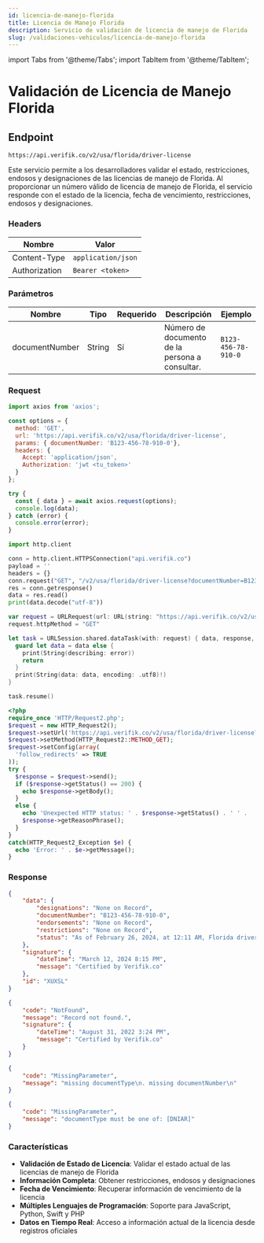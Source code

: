 ```yaml
---
id: licencia-de-manejo-florida
title: Licencia de Manejo Florida
description: Servicio de validación de licencia de manejo de Florida
slug: /validaciones-vehiculos/licencia-de-manejo-florida
---
```


import Tabs from '@theme/Tabs';
import TabItem from '@theme/TabItem';

# Validación de Licencia de Manejo Florida

## Endpoint

```
https://api.verifik.co/v2/usa/florida/driver-license
```

Este servicio permite a los desarrolladores validar el estado, restricciones, endosos y designaciones de las licencias de manejo de Florida. Al proporcionar un número válido de licencia de manejo de Florida, el servicio responde con el estado de la licencia, fecha de vencimiento, restricciones, endosos y designaciones.

### Headers

| Nombre        | Valor              |
| ------------- | ------------------ |
| Content-Type  | `application/json` |
| Authorization | `Bearer <token>`   |

### Parámetros

| Nombre           | Tipo   | Requerido | Descripción                                    | Ejemplo           |
| ---------------- | ------ | -------- | ---------------------------------------------- | ----------------- |
| documentNumber   | String | Sí       | Número de documento de la persona a consultar. | `B123-456-78-910-0` |

### Request

<Tabs>
  <TabItem value="javascript" label="JavaScript">

```javascript
import axios from 'axios';

const options = {
  method: 'GET',
  url: 'https://api.verifik.co/v2/usa/florida/driver-license',
  params: { documentNumber: 'B123-456-78-910-0'},
  headers: {
    Accept: 'application/json',
    Authorization: 'jwt <tu_token>'
  }
};

try {
  const { data } = await axios.request(options);
  console.log(data);
} catch (error) {
  console.error(error);
}
```

  </TabItem>
  <TabItem value="python" label="Python">

```python
import http.client

conn = http.client.HTTPSConnection("api.verifik.co")
payload = ''
headers = {}
conn.request("GET", "/v2/usa/florida/driver-license?documentNumber=B123-456-78-910-0", payload, headers)
res = conn.getresponse()
data = res.read()
print(data.decode("utf-8"))
```

  </TabItem>
  <TabItem value="swift" label="Swift">

```swift
var request = URLRequest(url: URL(string: "https://api.verifik.co/v2/usa/florida/driver-license?documentNumber=B123-456-78-910-0")!,timeoutInterval: Double.infinity)
request.httpMethod = "GET"

let task = URLSession.shared.dataTask(with: request) { data, response, error in 
  guard let data = data else {
    print(String(describing: error))
    return
  }
  print(String(data: data, encoding: .utf8)!)
}

task.resume()
```

  </TabItem>
  <TabItem value="php" label="PHP">

```php
<?php
require_once 'HTTP/Request2.php';
$request = new HTTP_Request2();
$request->setUrl('https://api.verifik.co/v2/usa/florida/driver-license?documentNumber=B123-456-78-910-0');
$request->setMethod(HTTP_Request2::METHOD_GET);
$request->setConfig(array(
  'follow_redirects' => TRUE
));
try {
  $response = $request->send();
  if ($response->getStatus() == 200) {
    echo $response->getBody();
  }
  else {
    echo 'Unexpected HTTP status: ' . $response->getStatus() . ' ' .
    $response->getReasonPhrase();
  }
}
catch(HTTP_Request2_Exception $e) {
  echo 'Error: ' . $e->getMessage();
}
```

  </TabItem>
</Tabs>

### Response

<Tabs>
  <TabItem value="200" label="200">

```json
{
    "data": {
        "designations": "None on Record",
        "documentNumber": "B123-456-78-910-0",
        "endorsements": "None on Record",
        "restrictions": "None on Record",
        "status": "As of February 26, 2024, at 12:11 AM, Florida driver license number B123-456-78-910-0 is Valid. This license is a Class E with an expiration date of 12/28/2026."
    },
    "signature": {
        "dateTime": "March 12, 2024 8:15 PM",
        "message": "Certified by Verifik.co"
    },
    "id": "XUXSL"
}
```

  </TabItem>
  <TabItem value="404" label="404">

```json
{
    "code": "NotFound",
    "message": "Record not found.",
    "signature": {
        "dateTime": "August 31, 2022 3:24 PM",
        "message": "Certified by Verifik.co"
    }
}
```

  </TabItem>
  <TabItem value="409" label="409">

```json
{
    "code": "MissingParameter",
    "message": "missing documentType\n. missing documentNumber\n"
}
```

  </TabItem>
  <TabItem value="409-2" label="409 (Tipo Inválido)">

```json
{
    "code": "MissingParameter",
    "message": "documentType must be one of: [DNIAR]"
}
```

  </TabItem>
</Tabs>

### Características

-   **Validación de Estado de Licencia**: Validar el estado actual de las licencias de manejo de Florida
-   **Información Completa**: Obtener restricciones, endosos y designaciones
-   **Fecha de Vencimiento**: Recuperar información de vencimiento de la licencia
-   **Múltiples Lenguajes de Programación**: Soporte para JavaScript, Python, Swift y PHP
-   **Datos en Tiempo Real**: Acceso a información actual de la licencia desde registros oficiales